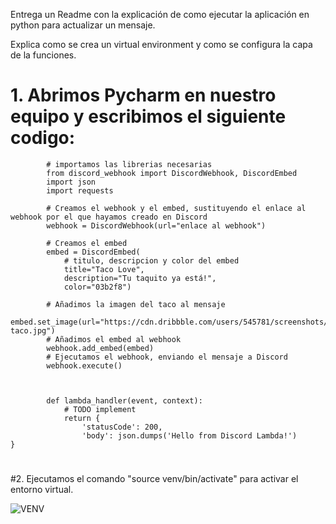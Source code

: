Entrega un Readme con la explicación de como ejecutar la aplicación en python para actualizar un mensaje.

Explica como se crea un virtual environment y como se configura la capa de la funciones.


# 1. Abrimos Pycharm en nuestro equipo y escribimos el siguiente codigo:

            # importamos las librerias necesarias
            from discord_webhook import DiscordWebhook, DiscordEmbed
            import json
            import requests

            # Creamos el webhook y el embed, sustituyendo el enlace al webhook por el que hayamos creado en Discord
            webhook = DiscordWebhook(url="enlace al webhook")

            # Creamos el embed
            embed = DiscordEmbed(
                # titulo, descripcion y color del embed
                title="Taco Love",
                description="Tu taquito ya está!",
                color="03b2f8")

            # Añadimos la imagen del taco al mensaje
            embed.set_image(url="https://cdn.dribbble.com/users/545781/screenshots/3157610/happy-taco.jpg")
            # Añadimos el embed al webhook
            webhook.add_embed(embed)
            # Ejecutamos el webhook, enviando el mensaje a Discord
            webhook.execute()



            def lambda_handler(event, context):
                # TODO implement
                return {
                    'statusCode': 200,
                    'body': json.dumps('Hello from Discord Lambda!')
    }

#

#2. Ejecutamos el comando "source venv/bin/activate" para activar el entorno virtual.

![VENV]()